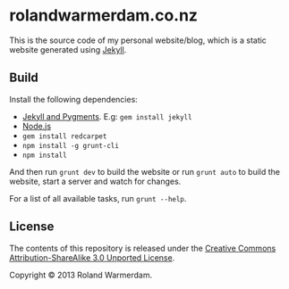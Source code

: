 rolandwarmerdam.co.nz
=====================

This is the source code of my personal website/blog, which is a static website generated using [Jekyll][].


Build
-----
Install the following dependencies:

 * [Jekyll and Pygments][jekyll-install]. E.g: `gem install jekyll`
 * [Node.js][nodejs-install]
 * `gem install redcarpet`
 * `npm install -g grunt-cli`
 * `npm install`

And then run `grunt dev` to build the website or run `grunt auto` to build the website, start a server and watch for changes.

For a list of all available tasks, run `grunt --help`.


License
-------
The contents of this repository is released under the [Creative Commons Attribution-ShareAlike 3.0 Unported License][license].

Copyright © 2013 Roland Warmerdam.


[jekyll]: https://github.com/mojombo/jekyll
[jekyll-install]: https://github.com/mojombo/jekyll/wiki/Install
[nodejs-install]: https://github.com/joyent/node/wiki/Installation
[license]: http://creativecommons.org/licenses/by-sa/3.0/

